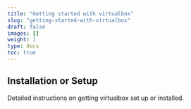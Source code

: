 ```yaml
---
title: "Getting started with virtualbox"
slug: "getting-started-with-virtualbox"
draft: false
images: []
weight: 1
type: docs
toc: true
---
```


## Installation or Setup
Detailed instructions on getting virtualbox set up or installed.

